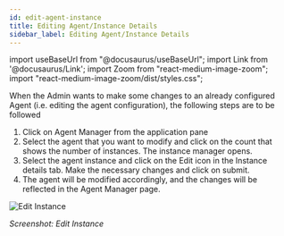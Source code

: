 ```yaml
---
id: edit-agent-instance
title: Editing Agent/Instance Details
sidebar_label: Editing Agent/Instance Details
---
```


import useBaseUrl from "@docusaurus/useBaseUrl";
import Link from '@docusaurus/Link';
import Zoom from "react-medium-image-zoom";
import "react-medium-image-zoom/dist/styles.css";

When the Admin wants to make some changes to an already configured Agent
(i.e. editing the agent configuration), the following steps are to be
followed

1.  Click on Agent Manager from the application pane
1.  Select the agent that you want to modify and click on the count that shows the number of instances. The instance manager opens.
1.  Select the agent instance and click on the Edit icon in the Instance details tab. Make the necessary changes and click on submit.
1.  The agent will be modified accordingly, and the changes will be reflected in the Agent Manager page.

  <div style={{textAlign: 'center'}}>
    <Zoom>
      <img alt="Edit Instance" src={useBaseUrl('doc-images/admin-guide/admin-functions/integrate-bihub/editinstancenew.jpg')}/>
    </Zoom>
  </div>

  *Screenshot: Edit Instance*

